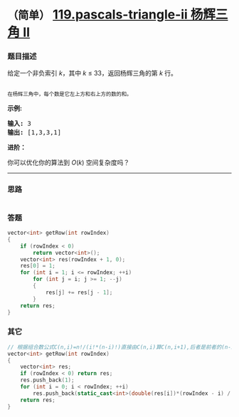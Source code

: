 # `（简单）` [119.pascals-triangle-ii 杨辉三角 II](https://leetcode-cn.com/problems/pascals-triangle-ii/)

### 题目描述
<p>给定一个非负索引&nbsp;<em>k</em>，其中 <em>k</em>&nbsp;≤&nbsp;33，返回杨辉三角的第 <em>k </em>行。</p>

<p><img src="https://upload.wikimedia.org/wikipedia/commons/0/0d/PascalTriangleAnimated2.gif" alt=""></p>

<p><small>在杨辉三角中，每个数是它左上方和右上方的数的和。</small></p>

<p><strong>示例:</strong></p>

<pre><strong>输入:</strong> 3
<strong>输出:</strong> [1,3,3,1]
</pre>

<p><strong>进阶：</strong></p>

<p>你可以优化你的算法到 <em>O</em>(<em>k</em>) 空间复杂度吗？</p>


---
### 思路
```
```

### 答题
``` C++
vector<int> getRow(int rowIndex) 
{
	if (rowIndex < 0)
		return vector<int>();
	vector<int> res(rowIndex + 1, 0);
	res[0] = 1;
	for (int i = 1; i <= rowIndex; ++i)
		for (int j = i; j >= 1; --j) 
		{
			res[j] += res[j - 1];
		}
	return res;
}
```

### 其它
``` C++
// 根据组合数公式C(n,i)=n!/(i!*(n-i)!)直接由C(n,i)算C(n,i+1),后者是前者的(n-i)/(i+1)倍
vector<int> getRow(int rowIndex)
{
	vector<int> res;
	if (rowIndex < 0) return res;
	res.push_back(1);
	for (int i = 0; i < rowIndex; ++i)
		res.push_back(static_cast<int>(double(res[i])*(rowIndex - i) / (i + 1))); //注意res[i]不进行类型转换会造成结果overflow 
	return res;
}
```
